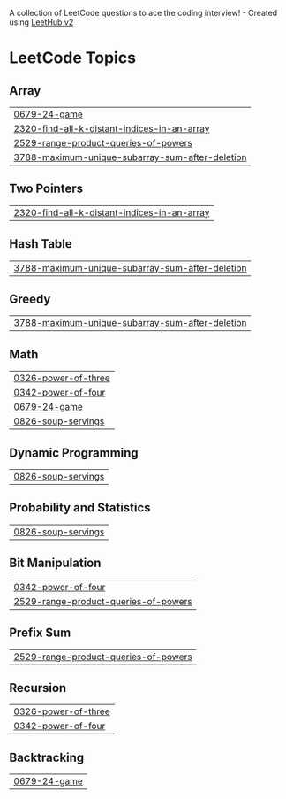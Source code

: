 A collection of LeetCode questions to ace the coding interview! - Created using [LeetHub v2](https://github.com/arunbhardwaj/LeetHub-2.0)
<!---LeetCode Topics Start-->
# LeetCode Topics
## Array
|  |
| ------- |
| [0679-24-game](https://github.com/keneanbiru/a2sv/tree/master/0679-24-game) |
| [2320-find-all-k-distant-indices-in-an-array](https://github.com/keneanbiru/a2sv/tree/master/2320-find-all-k-distant-indices-in-an-array) |
| [2529-range-product-queries-of-powers](https://github.com/keneanbiru/a2sv/tree/master/2529-range-product-queries-of-powers) |
| [3788-maximum-unique-subarray-sum-after-deletion](https://github.com/keneanbiru/a2sv/tree/master/3788-maximum-unique-subarray-sum-after-deletion) |
## Two Pointers
|  |
| ------- |
| [2320-find-all-k-distant-indices-in-an-array](https://github.com/keneanbiru/a2sv/tree/master/2320-find-all-k-distant-indices-in-an-array) |
## Hash Table
|  |
| ------- |
| [3788-maximum-unique-subarray-sum-after-deletion](https://github.com/keneanbiru/a2sv/tree/master/3788-maximum-unique-subarray-sum-after-deletion) |
## Greedy
|  |
| ------- |
| [3788-maximum-unique-subarray-sum-after-deletion](https://github.com/keneanbiru/a2sv/tree/master/3788-maximum-unique-subarray-sum-after-deletion) |
## Math
|  |
| ------- |
| [0326-power-of-three](https://github.com/keneanbiru/a2sv/tree/master/0326-power-of-three) |
| [0342-power-of-four](https://github.com/keneanbiru/a2sv/tree/master/0342-power-of-four) |
| [0679-24-game](https://github.com/keneanbiru/a2sv/tree/master/0679-24-game) |
| [0826-soup-servings](https://github.com/keneanbiru/a2sv/tree/master/0826-soup-servings) |
## Dynamic Programming
|  |
| ------- |
| [0826-soup-servings](https://github.com/keneanbiru/a2sv/tree/master/0826-soup-servings) |
## Probability and Statistics
|  |
| ------- |
| [0826-soup-servings](https://github.com/keneanbiru/a2sv/tree/master/0826-soup-servings) |
## Bit Manipulation
|  |
| ------- |
| [0342-power-of-four](https://github.com/keneanbiru/a2sv/tree/master/0342-power-of-four) |
| [2529-range-product-queries-of-powers](https://github.com/keneanbiru/a2sv/tree/master/2529-range-product-queries-of-powers) |
## Prefix Sum
|  |
| ------- |
| [2529-range-product-queries-of-powers](https://github.com/keneanbiru/a2sv/tree/master/2529-range-product-queries-of-powers) |
## Recursion
|  |
| ------- |
| [0326-power-of-three](https://github.com/keneanbiru/a2sv/tree/master/0326-power-of-three) |
| [0342-power-of-four](https://github.com/keneanbiru/a2sv/tree/master/0342-power-of-four) |
## Backtracking
|  |
| ------- |
| [0679-24-game](https://github.com/keneanbiru/a2sv/tree/master/0679-24-game) |
<!---LeetCode Topics End-->